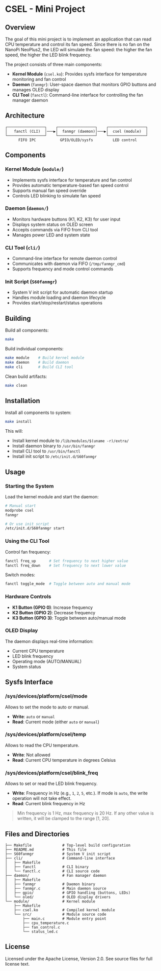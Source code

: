 # CSEL - Mini Project

## Overview

The goal of this mini project is to implement an application that can read CPU temperature and control its fan speed.
Since there is no fan on the NanoPi NeoPlus2, the LED will simulate the fan speed: the higher the fan speed, the higher the LED blink frequency.

The project consists of three main components:
- **Kernel Module** (`csel.ko`): Provides sysfs interface for temperature monitoring and fan control
- **Daemon** (`fanmgr`): User-space daemon that monitors GPIO buttons and manages OLED display
- **CLI Tool** (`fanctl`): Command-line interface for controlling the fan manager daemon

## Architecture

```
┌─────────────────┐    ┌─────────────────┐    ┌─────────────────┐
│   fanctl (CLI)  │───▶│  fanmgr (daemon)│───▶│  csel (module)  │
└─────────────────┘    └─────────────────┘    └─────────────────┘
      FIFO IPC           GPIO/OLED/sysfs         LED control
```

## Components

### Kernel Module (`module/`)
- Implements sysfs interface for temperature and fan control
- Provides automatic temperature-based fan speed control
- Supports manual fan speed override
- Controls LED blinking to simulate fan speed

### Daemon (`daemon/`)
- Monitors hardware buttons (K1, K2, K3) for user input
- Displays system status on OLED screen
- Accepts commands via FIFO from CLI tool
- Manages power LED and system state

### CLI Tool (`cli/`)
- Command-line interface for remote daemon control
- Communicates with daemon via FIFO (`/tmp/fanmgr_cmd`)
- Supports frequency and mode control commands

### Init Script (`S60fanmgr`)
- System V init script for automatic daemon startup
- Handles module loading and daemon lifecycle
- Provides start/stop/restart/status operations

## Building

Build all components:
```bash
make
```

Build individual components:
```bash
make module    # Build kernel module
make daemon    # Build daemon
make cli       # Build CLI tool
```

Clean build artifacts:
```bash
make clean
```

## Installation

Install all components to system:
```bash
make install
```

This will:
- Install kernel module to `/lib/modules/$(uname -r)/extra/`
- Install daemon binary to `/usr/bin/fanmgr`
- Install CLI tool to `/usr/bin/fanctl`
- Install init script to `/etc/init.d/S60fanmgr`

## Usage

### Starting the System

Load the kernel module and start the daemon:
```bash
# Manual start
modprobe csel
fanmgr

# Or use init script
/etc/init.d/S60fanmgr start
```

### Using the CLI Tool

Control fan frequency:
```bash
fanctl freq_up      # Set frequency to next higher value
fanctl freq_down    # Set frequency to next lower value
```

Switch modes:
```bash
fanctl toggle_mode  # Toggle between auto and manual mode
```

### Hardware Controls

- **K1 Button (GPIO 0)**: Increase frequency
- **K2 Button (GPIO 2)**: Decrease frequency  
- **K3 Button (GPIO 3)**: Toggle between auto/manual mode

### OLED Display

The daemon displays real-time information:
- Current CPU temperature
- LED blink frequency
- Operating mode (AUTO/MANUAL)
- System status

## Sysfs Interface

### /sys/devices/platform/csel/mode

Allows to set the mode to auto or manual.
- **Write**: `auto` or `manual`
- **Read**: Current mode (either `auto` or `manual`)

### /sys/devices/platform/csel/temp

Allows to read the CPU temperature.
- **Write**: Not allowed
- **Read**: Current CPU temperature in degrees Celsius

### /sys/devices/platform/csel/blink_freq

Allows to set or read the LED blink frequency.

- **Write**: Frequency in Hz (e.g., `1`, `2`, `5`, etc.). If mode is `auto`, the write operation will not take effect.
- **Read**: Current blink frequency in Hz

> Min frequency is 1 Hz, max frequency is 20 Hz. If any other value is written, it will be clamped to the range [1, 20].

## Files and Directories

```
├── Makefile              # Top-level build configuration
├── README.md             # This file
├── S60fanmgr             # System V init script
├── cli/                  # Command-line interface
│   ├── Makefile
│   ├── fanctl            # CLI binary
│   └── fanctl.c          # CLI source code
├── daemon/               # Fan manager daemon
│   ├── Makefile
│   ├── fanmgr            # Daemon binary
│   ├── fanmgr.c          # Main daemon source
│   ├── gpio/             # GPIO handling (buttons, LEDs)
│   └── oled/             # OLED display drivers
└── module/               # Kernel module
    ├── Makefile
    ├── csel.ko           # Compiled kernel module
    └── src/              # Module source code
        ├── main.c        # Module entry point
        ├── cpu_temperature.c
        ├── fan_control.c
        └── status_led.c
```

## License

Licensed under the Apache License, Version 2.0. See source files for full license text.

